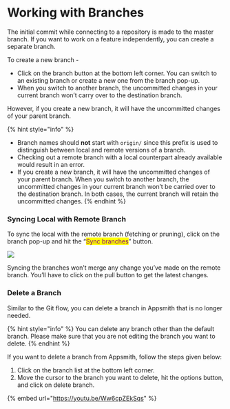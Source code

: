 # Working with Branches

The initial commit while connecting to a repository is made to the master branch. If you want to work on a feature independently, you can create a separate branch.

To create a new branch -

* Click on the branch button at the bottom left corner. You can switch to an existing branch or create a new one from the branch pop-up.
* When you switch to another branch, the uncommitted changes in your current branch won’t carry over to the destination branch.

However, if you create a new branch, it will have the uncommitted changes of your parent branch.

{% hint style="info" %}
* Branch names should **not** start with `origin/` since this prefix is used to distinguish between local and remote versions of a branch.
* Checking out a remote branch with a local counterpart already available would result in an error.
* If you create a new branch, it will have the uncommitted changes of your parent branch. When you switch to another branch, the uncommitted changes in your current branch won’t be carried over to the destination branch. In both cases, the current branch will retain the uncommitted changes.
{% endhint %}

### Syncing Local with Remote Branch

To sync the local with the remote branch (fetching or pruning), click on the branch pop-up and hit the “<mark style="color:purple;">Sync branches</mark>” button.

![](<../../.gitbook/assets/Git\_sync\_syc branches.gif>)

Syncing the branches won’t merge any change you’ve made on the remote branch. You’ll have to click on the pull button to get the latest changes.

### Delete a Branch

Similar to the Git flow, you can delete a branch in Appsmith that is no longer needed.&#x20;

{% hint style="info" %}
You can delete any branch other than the default branch. Please make sure that you are not editing the branch you want to delete.&#x20;
{% endhint %}

If you want to delete a branch from Appsmith, follow the steps given below:&#x20;

1. Click on the branch list at the bottom left corner.&#x20;
2. Move the cursor to the branch you want to delete, hit the options button, and click on delete branch.

{% embed url="https://youtu.be/Ww6cpZEkSqs" %}

